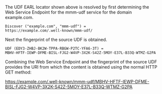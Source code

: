 The UDF EARL locator shown above is resolved by first determining the Web Service
Endpoint for the mmm-udf service for the domain example.com.

~~~~
Discover ("example.com", "mmm-udf") = 
https://example.com/.well-known/mmm-udf/
~~~~

Next the fingerprint of the source UDF is obtained.

~~~~
UDF (EDY3-ZHBJ-BK2W-TPPA-RBGW-P2TC-YFA6-3T) =
MBHV-HFTF-IEWP-DFME-BISL-FJG2-W4VP-3X2K-S42Z-5MOY-E37L-B33Q-WTMZ-G2PA
~~~~

Combining the Web Service Endpoint and the fingerprint of the source UDF provides
the URI from which the content is obtained using the normal HTTP GET method:

https://example.com/.well-known/mmm-udf/MBHV-HFTF-IEWP-DFME-BISL-FJG2-W4VP-3X2K-S42Z-5MOY-E37L-B33Q-WTMZ-G2PA


